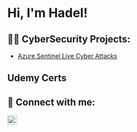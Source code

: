 <h1>Hi, I'm Hadel! 

<h2>👨‍💻 CyberSecurity Projects:</h2>

  - [Azure Sentinel Live Cyber Attacks]([https://github.com/joshmadakor1/ABUR](https://github.com/hadelissa/Live-Cyber-Attacks-Lab)L)

<h2>Udemy Certs</h2>


<h2> 🤳 Connect with me:</h2>

[<img align="left" alt="hadelissa | LinkedIn" width="22px" src="https://cdn.jsdelivr.net/npm/simple-icons@v3/icons/linkedin.svg" />][linkedin]

[linkedin]: https://www.linkedin.com/in/hadel-issa-9b5146192/
<!--
**hadelissa/hadelissa** is a ✨ _special_ ✨ repository because its `README.md` (this file) appears on your GitHub profile.

Here are some ideas to get you started:

- 🔭 I’m currently working on ...
- 🌱 I’m currently learning ...
- 👯 I’m looking to collaborate on ...
- 🤔 I’m looking for help with ...
- 💬 Ask me about ...
- 📫 How to reach me: ...
- 😄 Pronouns: ...
- ⚡ Fun fact: ...
-->
